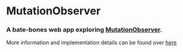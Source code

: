 # MutationObserver

### A bate-bones web app exploring [MutationObserver](https://developer.mozilla.org/en-US/docs/Web/API/MutationObserver). 

More information and implementation details can be found over [here](https://asheerrizvi.com/mutation-observer/)
